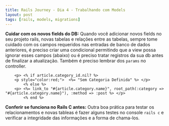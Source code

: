 ```yaml
---
title: Rails Journey - Dia 4 - Trabalhando com Models 
layout: post
tags: [rails, models, migrations]
---
```

**Cuidar com os novos fields do DB:** Quando você adicionar novos fields no seu projeto rails, novas tabelas e relações entre as tabelas, sempre tome cuidado com os campos requeridos nas entradas de banco de dados anteriores, é preciso criar uma condicional permitindo que a view possa ignorar esses campos (abaixo) ou é preciso tratar registros da sua db antes de finalizar a atualização. Também é preciso lembrar dos `params` no controller. 

```
   	<p> <% if article.category_id.nil? %>
   	<p style="color:red;">	<%= "Sem Categoria Definida" %> </p>
   		<% else %>
   	<p>	<%= link_to "#{article.category.name}", root_path(:category => "#{article.category.name}"), :method => :post %> </p>
   		<% end %> 
```

**Conferir se funciona no Rails C antes:** Outra boa prática para testar os relacionamentos e novas tableas é fazer alguns testes no console `rails c` e verificar a integridade das informações e a forma de chama-los.